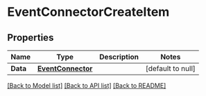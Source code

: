 # EventConnectorCreateItem

## Properties
Name | Type | Description | Notes
------------ | ------------- | ------------- | -------------
**Data** | [**EventConnector**](EventConnector.md) |  | [default to null]

[[Back to Model list]](../README.md#documentation-for-models) [[Back to API list]](../README.md#documentation-for-api-endpoints) [[Back to README]](../README.md)


